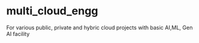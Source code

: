 # multi_cloud_engg
For various public, private and hybric cloud projects with basic AI,ML, Gen AI facility
